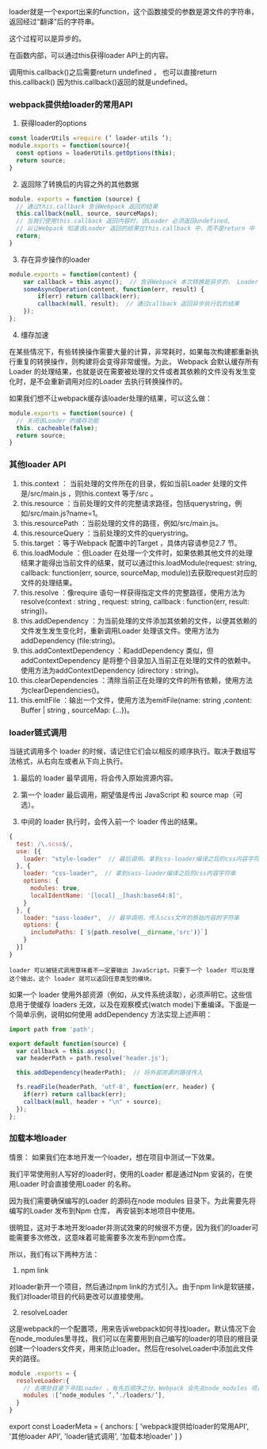 loader就是一个export出来的function，这个函数接受的参数是源文件的字符串，返回经过“翻译”后的字符串。

这个过程可以是异步的。

在函数内部，可以通过this获得loader API上的内容。

调用this.callback()之后需要return undefined ， 也可以直接return this.callback() 因为this.callback()返回的就是undefined。

### webpack提供给loader的常用API

1. 获得loader的options

```js
const loaderUtils =require (’ loader-utils ’);
module.exports = function(source){
  const options = loaderUtils.getOptions(this);  
  return source;
}
```

2. 返回除了转换后的内容之外的其他数据

```js
module. exports = function (source) {
  // 通过this.callback 告诉Webpack 返回的结果
  this.callback(null, source, sourceMaps);
  // 当我们使用this.callback 返回内容时，该Loader 必须返回undefined,
  // 以让Webpack 知道该Loader 返回的结果在this.callback 中，而不是return 中
  return;
}
```

3. 存在异步操作的loader

``` js
module.exports = function(content) {
    var callback = this.async();  // 告诉Webpack 本次转换是异步的， Loader 会在callback 中回调结果
    someAsyncOperation(content, function(err, result) {
        if(err) return callback(err);
        callback(null, result);  // 通过callback 返回异步执行后的结果
    });
};
```

4. 缰存加速

在某些情况下，有些转换操作需要大量的计算，非常耗时，如果每次构建都重新执行重复的转换操作，则构建将会变得非常缓慢。为此， Webpack 会默认缓存所有Loader 的处理结果，也就是说在需要被处理的文件或者其依赖的文件没有发生变化时，是不会重新调用对应的Loader 去执行转换操作的。

如果我们想不让webpack缓存该loader处理的结果，可以这么做：

```js
module.exports = function(source) {
  // 关闭该Loader 的缓存功能
  this. cacheable(false);
  return source;
}
```

### 其他loader API

1. this.context ： 当前处理的文件所在的目录，假如当前Loader 处理的文件是/src/main.js ，则this.context 等于/src 。
1. this.resource ：当前处理的文件的完整请求路径，包括querystring，例如/src/main.js?name=1。
1. this.resourcePath ：当前处理的文件的路径，例如/src/main.js。
1. this.resourceQuery ：当前处理的文件的querystring。
1. this.target ：等于Webpack 配置中的Target ，具体内容请参见2.7 节。
1. this.loadModule ：但Loader 在处理一个文件时，如果依赖其他文件的处理结果才能得出当前文件的结果，就可以通过this.loadModule(request: string, callback: function(err, source, sourceMap, module))去获取request对应的文件的处理结果。
1. this.resolve ：像require 语句一样获得指定文件的完整路径，使用方法为resolve(context : string , request: string, callback : function(err, result: string))。
1. this.addDependency ：为当前处理的文件添加其依赖的文件，以便其依赖的文件发生发生变化时，重新调用Loader 处理该文件。使用方法为addDependency (file:string)。
1. this.addContextDependency ：和addDependency 类似，但addContextDependency 是将整个目录加入当前正在处理的文件的依赖中。使用方法为addContextDependency (directory : string)。
1. this.clearDependencies ：清除当前正在处理的文件的所有依赖，使用方法为clearDependencies()。
1. this.emitFile ：输出一个文件，使用方法为emitFile(name: string ,content: Buffer | string , sourceMap: {...})。

### loader链式调用

当链式调用多个 loader 的时候，请记住它们会以相反的顺序执行。取决于数组写法格式，从右向左或者从下向上执行。
 
1. 最后的 loader 最早调用，将会传入原始资源内容。

2. 第一个 loader 最后调用，期望值是传出 JavaScript 和 source map（可选）。

3. 中间的 loader 执行时，会传入前一个 loader 传出的结果。

``` js 
{
  test: /\.scss$/,  
  use: [{
    loader: "style-loader"  // 最后调用。拿到css-loader编译之后的css内容字符串
  }, {
    loader: "css-loader",  // 拿到sass-loader编译之后的css内容字符串
    options: {
      modules: true, 
      localIdentName: '[local]__[hash:base64:8]',
    }
  }, {
    loader: "sass-loader",  // 最早调用。传入scss文件的原始内容的字符串
    options: {
      includePaths: [`${path.resolve(__dirname,'src')}`]
    }
  }]
}
```

`loader 可以被链式调用意味着不一定要输出 JavaScript。只要下一个 loader 可以处理这个输出，这个 loader 就可以返回任意类型的模块。`

如果一个 loader 使用外部资源（例如，从文件系统读取），必须声明它。这些信息用于使缓存 loaders 无效，以及在观察模式(watch mode)下重编译。下面是一个简单示例，说明如何使用 addDependency 方法实现上述声明：  
```js 
import path from 'path';

export default function(source) {
  var callback = this.async();
  var headerPath = path.resolve('header.js');

  this.addDependency(headerPath);  // 将外部资源的路径传入

  fs.readFile(headerPath, 'utf-8', function(err, header) {
    if(err) return callback(err);
    callback(null, header + "\n" + source);
  });
};
```

### 加载本地loader

情景： 如果我们在本地开发一个loader，想在项目中测试一下效果。

我们平常使用别人写好的loader时，使用的Loader 都是通过Npm 安装的，在使用Loader 时会直接使用Loader 的名称。

因为我们需要确保编写的Loader 的源码在node modules 目录下。为此需要先将编写的Loader 发布到Npm 仓库， 再安装到本地项目中使用。

很明显，这对于本地开发loader并测试效果的时候很不方便，因为我们的loader可能需要多次修改，这意味着可能需要多次发布到npm仓库。

所以，我们有以下两种方法：

1. npm link

对loader新开一个项目，然后通过npm link的方式引入。由于npm link是软链接，我们对loader项目的代码更改可以直接使用。

2. resolveLoader

这是webpack的一个配置项，用来告诉webpack如何寻找loader。默认情况下会在node_modules里寻找，我们可以在需要用到自己编写的loader的项目的根目录创建一个loaders文件夹，用来防止loader。然后在resolveLoader中添加此文件夹的路径。

```js
module .exports = {
  resolveLoader:{
    // 去哪些目录下寻找Loader ，有先后顺序之分。Webpack 会先去node_modules 项目下寻找Loader ，如果找不到，则再去./loaders/目录下寻找。
    modules :[’node_modules ’,’./loaders/’],
  }
}
```


export const LoaderMeta = {
  anchors: [
    'webpack提供给loader的常用API',
    '其他loader API',
    'loader链式调用',
    '加载本地loader'
  ]
}